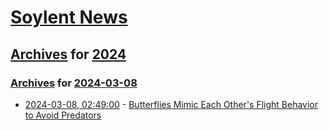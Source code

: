 # [Soylent News](../../../README.md)

## [Archives](../../index.md) for [2024](../index.md)

### [Archives](../../index.md) for [2024-03-08](index.md)

* [2024-03-08, 02:49:00](https://soylentnews.org/article.pl?sid=24/03/07/0248201&from=rss) - [Butterflies Mimic Each Other's Flight Behavior to Avoid Predators](https://soylentnews.org/article.pl?sid=24/03/07/0248201&from=rss)
